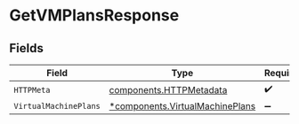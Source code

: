 # GetVMPlansResponse


## Fields

| Field                                                                             | Type                                                                              | Required                                                                          | Description                                                                       |
| --------------------------------------------------------------------------------- | --------------------------------------------------------------------------------- | --------------------------------------------------------------------------------- | --------------------------------------------------------------------------------- |
| `HTTPMeta`                                                                        | [components.HTTPMetadata](../../models/components/httpmetadata.md)                | :heavy_check_mark:                                                                | N/A                                                                               |
| `VirtualMachinePlans`                                                             | [*components.VirtualMachinePlans](../../models/components/virtualmachineplans.md) | :heavy_minus_sign:                                                                | Success                                                                           |
